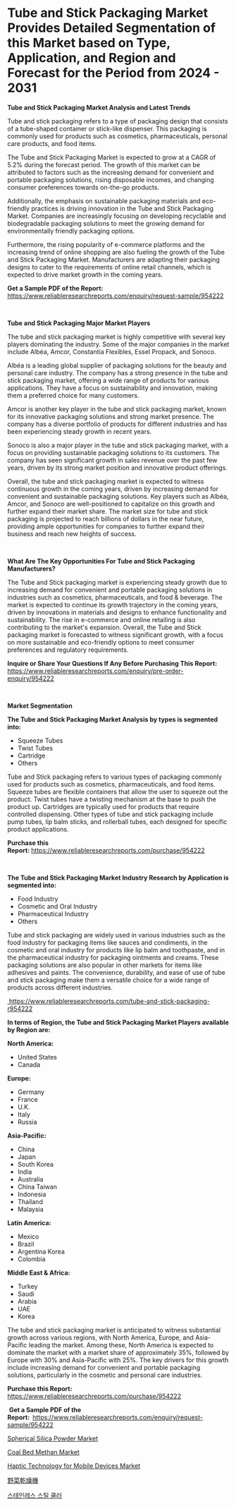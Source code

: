 <p><h1>Tube and Stick Packaging Market Provides Detailed Segmentation of this Market based on Type, Application, and Region and Forecast for the Period from 2024 - 2031</h1></p><p><strong>Tube and Stick Packaging Market Analysis and Latest Trends</strong></p>
<p><p>Tube and stick packaging refers to a type of packaging design that consists of a tube-shaped container or stick-like dispenser. This packaging is commonly used for products such as cosmetics, pharmaceuticals, personal care products, and food items.</p><p>The Tube and Stick Packaging Market is expected to grow at a CAGR of 5.2% during the forecast period. The growth of this market can be attributed to factors such as the increasing demand for convenient and portable packaging solutions, rising disposable incomes, and changing consumer preferences towards on-the-go products.</p><p>Additionally, the emphasis on sustainable packaging materials and eco-friendly practices is driving innovation in the Tube and Stick Packaging Market. Companies are increasingly focusing on developing recyclable and biodegradable packaging solutions to meet the growing demand for environmentally friendly packaging options.</p><p>Furthermore, the rising popularity of e-commerce platforms and the increasing trend of online shopping are also fueling the growth of the Tube and Stick Packaging Market. Manufacturers are adapting their packaging designs to cater to the requirements of online retail channels, which is expected to drive market growth in the coming years.</p></p>
<p><strong>Get a Sample PDF of the Report:&nbsp;</strong> <a href="https://www.reliableresearchreports.com/enquiry/request-sample/954222">https://www.reliableresearchreports.com/enquiry/request-sample/954222</a></p>
<p>&nbsp;</p>
<p><strong>Tube and Stick Packaging Major Market Players</strong></p>
<p><p>The tube and stick packaging market is highly competitive with several key players dominating the industry. Some of the major companies in the market include Albéa, Amcor, Constantia Flexibles, Essel Propack, and Sonoco.</p><p>Albéa is a leading global supplier of packaging solutions for the beauty and personal care industry. The company has a strong presence in the tube and stick packaging market, offering a wide range of products for various applications. They have a focus on sustainability and innovation, making them a preferred choice for many customers.</p><p>Amcor is another key player in the tube and stick packaging market, known for its innovative packaging solutions and strong market presence. The company has a diverse portfolio of products for different industries and has been experiencing steady growth in recent years.</p><p>Sonoco is also a major player in the tube and stick packaging market, with a focus on providing sustainable packaging solutions to its customers. The company has seen significant growth in sales revenue over the past few years, driven by its strong market position and innovative product offerings.</p><p>Overall, the tube and stick packaging market is expected to witness continuous growth in the coming years, driven by increasing demand for convenient and sustainable packaging solutions. Key players such as Albéa, Amcor, and Sonoco are well-positioned to capitalize on this growth and further expand their market share. The market size for tube and stick packaging is projected to reach billions of dollars in the near future, providing ample opportunities for companies to further expand their business and reach new heights of success.</p></p>
<p>&nbsp;</p>
<p><strong>What Are The Key Opportunities For Tube and Stick Packaging Manufacturers?</strong></p>
<p><p>The Tube and Stick packaging market is experiencing steady growth due to increasing demand for convenient and portable packaging solutions in industries such as cosmetics, pharmaceuticals, and food & beverage. The market is expected to continue its growth trajectory in the coming years, driven by innovations in materials and designs to enhance functionality and sustainability. The rise in e-commerce and online retailing is also contributing to the market's expansion. Overall, the Tube and Stick packaging market is forecasted to witness significant growth, with a focus on more sustainable and eco-friendly options to meet consumer preferences and regulatory requirements.</p></p>
<p><strong>Inquire or Share Your Questions If Any Before Purchasing This Report:</strong> <a href="https://www.reliableresearchreports.com/enquiry/pre-order-enquiry/954222">https://www.reliableresearchreports.com/enquiry/pre-order-enquiry/954222</a></p>
<p>&nbsp;</p>
<p><strong>Market Segmentation</strong></p>
<p><strong>The Tube and Stick Packaging Market Analysis by types is segmented into:</strong></p>
<p><ul><li>Squeeze Tubes</li><li>Twist Tubes</li><li>Cartridge</li><li>Others</li></ul></p>
<p><p>Tube and Stick packaging refers to various types of packaging commonly used for products such as cosmetics, pharmaceuticals, and food items. Squeeze tubes are flexible containers that allow the user to squeeze out the product. Twist tubes have a twisting mechanism at the base to push the product up. Cartridges are typically used for products that require controlled dispensing. Other types of tube and stick packaging include pump tubes, lip balm sticks, and rollerball tubes, each designed for specific product applications.</p></p>
<p><strong>Purchase this Report:&nbsp;</strong><a href="https://www.reliableresearchreports.com/purchase/954222">https://www.reliableresearchreports.com/purchase/954222</a></p>
<p>&nbsp;</p>
<p><strong>The Tube and Stick Packaging Market Industry Research by Application is segmented into:</strong></p>
<p><ul><li>Food Industry</li><li>Cosmetic and Oral Industry</li><li>Pharmaceutical Industry</li><li>Others</li></ul></p>
<p><p>Tube and stick packaging are widely used in various industries such as the food industry for packaging items like sauces and condiments, in the cosmetic and oral industry for products like lip balm and toothpaste, and in the pharmaceutical industry for packaging ointments and creams. These packaging solutions are also popular in other markets for items like adhesives and paints. The convenience, durability, and ease of use of tube and stick packaging make them a versatile choice for a wide range of products across different industries.</p></p>
<p><a href="https://www.reliableresearchreports.com/tube-and-stick-packaging-r954222">&nbsp;https://www.reliableresearchreports.com/tube-and-stick-packaging-r954222</a></p>
<p><strong>In terms of Region, the Tube and Stick Packaging Market Players available by Region are:</strong></p>
<p>
    <p> <strong> North America: </strong>
        <ul>
            <li>United States</li>
            <li>Canada</li>
        </ul>
        </p> 
    <p> <strong> Europe: </strong>
        <ul>
            <li>Germany</li>
            <li>France</li>
            <li>U.K.</li>
            <li>Italy</li>
            <li>Russia</li>
        </ul>
        </p> 
    <p> <strong> Asia-Pacific: </strong>
        <ul>
            <li>China</li>
            <li>Japan</li>
            <li>South Korea</li>
            <li>India</li>
            <li>Australia</li>
            <li>China Taiwan</li>
            <li>Indonesia</li>
            <li>Thailand</li>
            <li>Malaysia</li>
        </ul>
        </p> 
    <p> <strong> Latin America: </strong>
        <ul>
            <li>Mexico</li>
            <li>Brazil</li>
            <li>Argentina Korea</li>
            <li>Colombia</li>
        </ul>
        </p> 
    <p> <strong> Middle East & Africa: </strong>
        <ul>
            <li>Turkey</li>
            <li>Saudi</li>
            <li>Arabia</li>
            <li>UAE</li>
            <li>Korea</li>
        </ul>
    </p>
    </p>
<p><p>The tube and stick packaging market is anticipated to witness substantial growth across various regions, with North America, Europe, and Asia-Pacific leading the market. Among these, North America is expected to dominate the market with a market share of approximately 35%, followed by Europe with 30% and Asia-Pacific with 25%. The key drivers for this growth include increasing demand for convenient and portable packaging solutions, particularly in the cosmetic and personal care industries.</p></p>
<p><strong>Purchase this Report: </strong><a href="https://www.reliableresearchreports.com/purchase/954222">https://www.reliableresearchreports.com/purchase/954222</a></p>
<p>&nbsp;<strong>Get a Sample PDF of the Report:&nbsp;&nbsp;</strong><a href="https://www.reliableresearchreports.com/enquiry/request-sample/954222">https://www.reliableresearchreports.com/enquiry/request-sample/954222</a></p>
<p><strong></strong></p>
<p><p><a href="https://www.linkedin.com/pulse/spherical-silica-powder-market-exploring-share-trends-future-munyc">Spherical Silica Powder Market</a></p><p><a href="https://www.linkedin.com/pulse/coal-bed-methan-market-key-successful-business-strategy-forecast-cr1jf">Coal Bed Methan Market</a></p><p><a href="https://github.com/seekum/Market-Research-Report-List-2/blob/main/haptic-technology-for-mobile-devices-market.md">Haptic Technology for Mobile Devices Market</a></p><p><a href="https://github.com/RudyBoyer2017/Market-Research-Report-List-1/blob/main/979844556388.md">野菜乾燥機</a></p><p><a href="https://github.com/durgin521/Market-Research-Report-List-1/blob/main/632375254518.md">스테인레스 스틸 쿨러</a></p></p>